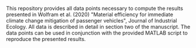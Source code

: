 This repository provides all data points necessary to compute the results presented in Wolfram et al. (2020) "Material efficiency for immediate climate change mitigation of passenger vehicles", Journal of Industrial Ecology. All data is described in detail in section two of the manuscript. The data points can be used in conjunction with the provided MATLAB script to reproduce the presented results.

